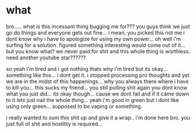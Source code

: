 # what

bro..... what is this incessant thing bugging me for???  you guys think we just go do things and everyone gets out fine...  i mean, you picked this not me i dont know why i have to apologize for using my own power...  oh well i'm surfing for a solution.  figured something interesting would come out of it... but you know what? we never paid for shit and this whole thing is worthless.  need another youtube star??????

so yeah i'm tired and i got nothing thats why i'm tired but its okay...  something like this...  i dont get it.  i stopped processing pro thoughts and yet we are in the midst of this happenings...  why you always there where i have to kill you...  this sucks my friend...  you still pulling shit again you dont know what you just did... its okay though...  cause we dont fail and if it came down to it lets just nail the whole thing...  yeah i'm good in green but i dont like using only green...  supposed to be vaping or something.

i really wanted to sum this shit up and give it a wrap..  i'm done here bro.  you just full of shit and hostility is required...
